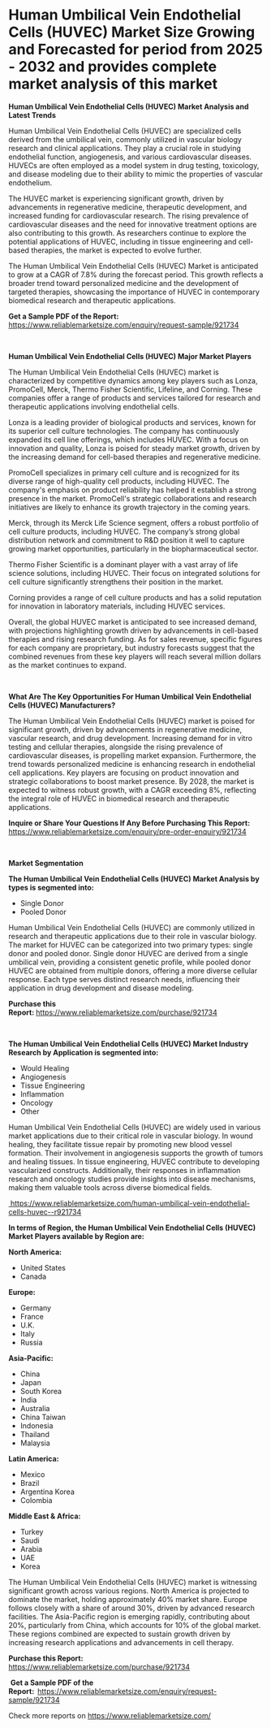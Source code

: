 <p><h1>Human Umbilical Vein Endothelial Cells (HUVEC) Market Size Growing and Forecasted for period from 2025 - 2032 and provides complete market analysis of this market</h1></p><p><strong>Human Umbilical Vein Endothelial Cells (HUVEC) Market Analysis and Latest Trends</strong></p>
<p><p>Human Umbilical Vein Endothelial Cells (HUVEC) are specialized cells derived from the umbilical vein, commonly utilized in vascular biology research and clinical applications. They play a crucial role in studying endothelial function, angiogenesis, and various cardiovascular diseases. HUVECs are often employed as a model system in drug testing, toxicology, and disease modeling due to their ability to mimic the properties of vascular endothelium.</p><p>The HUVEC market is experiencing significant growth, driven by advancements in regenerative medicine, therapeutic development, and increased funding for cardiovascular research. The rising prevalence of cardiovascular diseases and the need for innovative treatment options are also contributing to this growth. As researchers continue to explore the potential applications of HUVEC, including in tissue engineering and cell-based therapies, the market is expected to evolve further.</p><p>The Human Umbilical Vein Endothelial Cells (HUVEC) Market is anticipated to grow at a CAGR of 7.8% during the forecast period. This growth reflects a broader trend toward personalized medicine and the development of targeted therapies, showcasing the importance of HUVEC in contemporary biomedical research and therapeutic applications.</p></p>
<p><strong>Get a Sample PDF of the Report:&nbsp;</strong> <a href="https://www.reliablemarketsize.com/enquiry/request-sample/921734?utm_campaign=2115&utm_medium=2&utm_source=Github&utm_content=ia&utm_term=08032025&utm_id=human-umbilical-vein-endothelial-cells-huvec">https://www.reliablemarketsize.com/enquiry/request-sample/921734</a></p>
<p>&nbsp;</p>
<p><strong>Human Umbilical Vein Endothelial Cells (HUVEC) Major Market Players</strong></p>
<p><p>The Human Umbilical Vein Endothelial Cells (HUVEC) market is characterized by competitive dynamics among key players such as Lonza, PromoCell, Merck, Thermo Fisher Scientific, Lifeline, and Corning. These companies offer a range of products and services tailored for research and therapeutic applications involving endothelial cells.</p><p>Lonza is a leading provider of biological products and services, known for its superior cell culture technologies. The company has continuously expanded its cell line offerings, which includes HUVEC. With a focus on innovation and quality, Lonza is poised for steady market growth, driven by the increasing demand for cell-based therapies and regenerative medicine.</p><p>PromoCell specializes in primary cell culture and is recognized for its diverse range of high-quality cell products, including HUVEC. The company's emphasis on product reliability has helped it establish a strong presence in the market. PromoCell's strategic collaborations and research initiatives are likely to enhance its growth trajectory in the coming years.</p><p>Merck, through its Merck Life Science segment, offers a robust portfolio of cell culture products, including HUVEC. The company’s strong global distribution network and commitment to R&D position it well to capture growing market opportunities, particularly in the biopharmaceutical sector.</p><p>Thermo Fisher Scientific is a dominant player with a vast array of life science solutions, including HUVEC. Their focus on integrated solutions for cell culture significantly strengthens their position in the market.</p><p>Corning provides a range of cell culture products and has a solid reputation for innovation in laboratory materials, including HUVEC services.</p><p>Overall, the global HUVEC market is anticipated to see increased demand, with projections highlighting growth driven by advancements in cell-based therapies and rising research funding. As for sales revenue, specific figures for each company are proprietary, but industry forecasts suggest that the combined revenues from these key players will reach several million dollars as the market continues to expand.</p></p>
<p>&nbsp;</p>
<p><strong>What Are The Key Opportunities For Human Umbilical Vein Endothelial Cells (HUVEC) Manufacturers?</strong></p>
<p><p>The Human Umbilical Vein Endothelial Cells (HUVEC) market is poised for significant growth, driven by advancements in regenerative medicine, vascular research, and drug development. Increasing demand for in vitro testing and cellular therapies, alongside the rising prevalence of cardiovascular diseases, is propelling market expansion. Furthermore, the trend towards personalized medicine is enhancing research in endothelial cell applications. Key players are focusing on product innovation and strategic collaborations to boost market presence. By 2028, the market is expected to witness robust growth, with a CAGR exceeding 8%, reflecting the integral role of HUVEC in biomedical research and therapeutic applications.</p></p>
<p><strong>Inquire or Share Your Questions If Any Before Purchasing This Report:</strong> <a href="https://www.reliablemarketsize.com/enquiry/pre-order-enquiry/921734?utm_campaign=2115&utm_medium=2&utm_source=Github&utm_content=ia&utm_term=08032025&utm_id=human-umbilical-vein-endothelial-cells-huvec">https://www.reliablemarketsize.com/enquiry/pre-order-enquiry/921734</a></p>
<p>&nbsp;</p>
<p><strong>Market Segmentation</strong></p>
<p><strong>The Human Umbilical Vein Endothelial Cells (HUVEC) Market Analysis by types is segmented into:</strong></p>
<p><ul><li>Single Donor</li><li>Pooled Donor</li></ul></p>
<p><p>Human Umbilical Vein Endothelial Cells (HUVEC) are commonly utilized in research and therapeutic applications due to their role in vascular biology. The market for HUVEC can be categorized into two primary types: single donor and pooled donor. Single donor HUVEC are derived from a single umbilical vein, providing a consistent genetic profile, while pooled donor HUVEC are obtained from multiple donors, offering a more diverse cellular response. Each type serves distinct research needs, influencing their application in drug development and disease modeling.</p></p>
<p><strong>Purchase this Report:&nbsp;</strong><a href="https://www.reliablemarketsize.com/purchase/921734?utm_campaign=2115&utm_medium=2&utm_source=Github&utm_content=ia&utm_term=08032025&utm_id=human-umbilical-vein-endothelial-cells-huvec">https://www.reliablemarketsize.com/purchase/921734</a></p>
<p>&nbsp;</p>
<p><strong>The Human Umbilical Vein Endothelial Cells (HUVEC) Market Industry Research by Application is segmented into:</strong></p>
<p><ul><li>Would Healing</li><li>Angiogenesis</li><li>Tissue Engineering</li><li>Inflammation</li><li>Oncology</li><li>Other</li></ul></p>
<p><p>Human Umbilical Vein Endothelial Cells (HUVEC) are widely used in various market applications due to their critical role in vascular biology. In wound healing, they facilitate tissue repair by promoting new blood vessel formation. Their involvement in angiogenesis supports the growth of tumors and healing tissues. In tissue engineering, HUVEC contribute to developing vascularized constructs. Additionally, their responses in inflammation research and oncology studies provide insights into disease mechanisms, making them valuable tools across diverse biomedical fields.</p></p>
<p><a href="https://www.reliablemarketsize.com/human-umbilical-vein-endothelial-cells-huvec--r921734?utm_campaign=2115&utm_medium=2&utm_source=Github&utm_content=ia&utm_term=08032025&utm_id=human-umbilical-vein-endothelial-cells-huvec">&nbsp;https://www.reliablemarketsize.com/human-umbilical-vein-endothelial-cells-huvec--r921734</a></p>
<p><strong>In terms of Region, the Human Umbilical Vein Endothelial Cells (HUVEC) Market Players available by Region are:</strong></p>
<p>
    <p> <strong> North America: </strong>
        <ul>
            <li>United States</li>
            <li>Canada</li>
        </ul>
        </p> 
    <p> <strong> Europe: </strong>
        <ul>
            <li>Germany</li>
            <li>France</li>
            <li>U.K.</li>
            <li>Italy</li>
            <li>Russia</li>
        </ul>
        </p> 
    <p> <strong> Asia-Pacific: </strong>
        <ul>
            <li>China</li>
            <li>Japan</li>
            <li>South Korea</li>
            <li>India</li>
            <li>Australia</li>
            <li>China Taiwan</li>
            <li>Indonesia</li>
            <li>Thailand</li>
            <li>Malaysia</li>
        </ul>
        </p> 
    <p> <strong> Latin America: </strong>
        <ul>
            <li>Mexico</li>
            <li>Brazil</li>
            <li>Argentina Korea</li>
            <li>Colombia</li>
        </ul>
        </p> 
    <p> <strong> Middle East & Africa: </strong>
        <ul>
            <li>Turkey</li>
            <li>Saudi</li>
            <li>Arabia</li>
            <li>UAE</li>
            <li>Korea</li>
        </ul>
    </p>
    </p>
<p><p>The Human Umbilical Vein Endothelial Cells (HUVEC) market is witnessing significant growth across various regions. North America is projected to dominate the market, holding approximately 40% market share. Europe follows closely with a share of around 30%, driven by advanced research facilities. The Asia-Pacific region is emerging rapidly, contributing about 20%, particularly from China, which accounts for 10% of the global market. These regions combined are expected to sustain growth driven by increasing research applications and advancements in cell therapy.</p></p>
<p><strong>Purchase this Report: </strong><a href="https://www.reliablemarketsize.com/purchase/921734?utm_campaign=2115&utm_medium=2&utm_source=Github&utm_content=ia&utm_term=08032025&utm_id=human-umbilical-vein-endothelial-cells-huvec">https://www.reliablemarketsize.com/purchase/921734</a></p>
<p>&nbsp;<strong>Get a Sample PDF of the Report:&nbsp;&nbsp;</strong><a href="https://www.reliablemarketsize.com/enquiry/request-sample/921734?utm_campaign=2115&utm_medium=2&utm_source=Github&utm_content=ia&utm_term=08032025&utm_id=human-umbilical-vein-endothelial-cells-huvec">https://www.reliablemarketsize.com/enquiry/request-sample/921734</a></p>
<p><strong></strong></p>
<p>Check more reports on <a href="https://www.reliablemarketsize.com/?utm_campaign=2115&utm_medium=2&utm_source=Github&utm_content=ia&utm_term=08032025&utm_id=human-umbilical-vein-endothelial-cells-huvec">https://www.reliablemarketsize.com/</a></p>